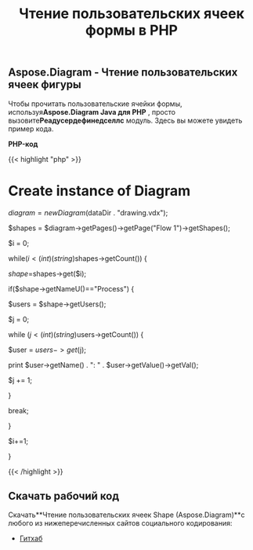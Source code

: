 ﻿---
title: Чтение пользовательских ячеек формы в PHP
type: docs
weight: 20
url: /ru/java/read-shape-s-user-defined-cells-in-php/
---
## **Aspose.Diagram - Чтение пользовательских ячеек фигуры**
 Чтобы прочитать пользовательские ячейки формы, используя**Aspose.Diagram Java для PHP** , просто вызовите**Реадусердефинедселлс** модуль. Здесь вы можете увидеть пример кода.

**PHP-код**

{{< highlight "php" >}}

 # Create instance of Diagram

$diagram = new Diagram($dataDir . "drawing.vdx");

$shapes = $diagram->getPages()->getPage("Flow 1")->getShapes();

$i = 0;

while($i<(int)(string)$shapes->getCount()) {

$shape=$shapes->get($i);

if($shape->getNameU()=="Process") {

$users = $shape->getUsers();

$j = 0;

while ($j<(int)(string)$users->getCount()) {

$user = $users->get($j);

print $user->getName() . ": " . $user->getValue()->getVal();

$j += 1;

}

break;

}

$i+=1;

}

{{< /highlight >}}
## **Скачать рабочий код**
 Скачать**Чтение пользовательских ячеек Shape (Aspose.Diagram)**с любого из нижеперечисленных сайтов социального кодирования:

- [Гитхаб](https://github.com/asposediagram/Aspose.Diagram-for-Java/blob/master/Plugins/Aspose_Diagram_Java_for_PHP/src/aspose/diagram/WorkingwithUserdefinedCells/ReadUserDefinedCells.php)
